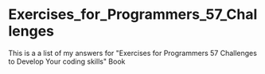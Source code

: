 # Exercises_for_Programmers_57_Challenges
This is a a list of my answers for "Exercises for Programmers 57 Challenges to Develop Your coding skills" Book
